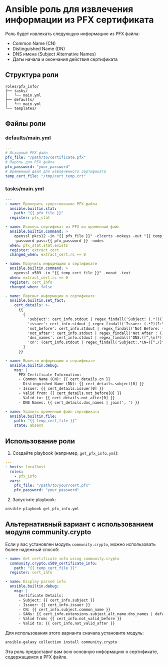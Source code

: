 # Ansible роль для извлечения информации из PFX сертификата

Роль будет извлекать следующую информацию из PFX файла:
- Common Name (CN)
- Distinguished Name (DN)
- DNS имена (Subject Alternative Names)
- Даты начала и окончания действия сертификата

## Структура роли

```
roles/pfx_info/
├── tasks/
│   └── main.yml
├── defaults/
│   └── main.yml
└── templates/
```

## Файлы роли

### defaults/main.yml

```yaml
---
# Исходный PFX файл
pfx_file: "/path/to/certificate.pfx"
# Пароль для PFX файла
pfx_password: "your_password"
# Временный файл для извлеченного сертификата
temp_cert_file: "/tmp/cert_temp.crt"
```

### tasks/main.yml

```yaml
---
- name: Проверить существование PFX файла
  ansible.builtin.stat:
    path: "{{ pfx_file }}"
  register: pfx_stat

- name: Извлечь сертификат из PFX во временный файл
  ansible.builtin.command: >
    openssl pkcs12 -in "{{ pfx_file }}" -clcerts -nokeys -out "{{ temp_cert_file }}"
    -password pass:{{ pfx_password }} -nodes
  when: pfx_stat.stat.exists
  register: extract_cert
  changed_when: extract_cert.rc == 0

- name: Получить информацию о сертификате
  ansible.builtin.command: >
    openssl x509 -in "{{ temp_cert_file }}" -noout -text
  when: extract_cert.rc == 0
  register: cert_info
  changed_when: false

- name: Парсинг информации о сертификате
  ansible.builtin.set_fact:
    cert_details: >-
      {{
        {
          'subject': cert_info.stdout | regex_findall('Subject: (.*?)(?:\n|$)'),
          'issuer': cert_info.stdout | regex_findall('Issuer: (.*?)(?:\n|$)'),
          'not_before': cert_info.stdout | regex_findall('Not Before: (.*?)(?:\n|$)'),
          'not_after': cert_info.stdout | regex_findall('Not After : (.*?)(?:\n|$)'),
          'dns_names': cert_info.stdout | regex_findall('DNS:([^,\n]*)'),
          'cn': (cert_info.stdout | regex_findall('Subject:.*CN=([^,/]*)'))[0] | default('')
        }
      }}

- name: Вывести информацию о сертификате
  ansible.builtin.debug:
    msg: |
      PFX Certificate Information:
      - Common Name (CN): {{ cert_details.cn }}
      - Distinguished Name (DN): {{ cert_details.subject[0] }}
      - Issuer: {{ cert_details.issuer[0] }}
      - Valid from: {{ cert_details.not_before[0] }}
      - Valid to: {{ cert_details.not_after[0] }}
      - DNS Names: {{ cert_details.dns_names | join(', ') }}

- name: Удалить временный файл сертификата
  ansible.builtin.file:
    path: "{{ temp_cert_file }}"
    state: absent
```

## Использование роли

1. Создайте playbook (например, `get_pfx_info.yml`):

```yaml
---
- hosts: localhost
  roles:
    - pfx_info
  vars:
    pfx_file: "/path/to/your/cert.pfx"
    pfx_password: "your_password"
```

2. Запустите playbook:

```bash
ansible-playbook get_pfx_info.yml
```

## Альтернативный вариант с использованием модуля community.crypto

Если у вас установлен модуль `community.crypto`, можно использовать более надежный способ:

```yaml
- name: Get certificate info using community.crypto
  community.crypto.x509_certificate_info:
    path: "{{ temp_cert_file }}"
  register: cert_info

- name: Display parsed info
  ansible.builtin.debug:
    msg: |
      Certificate Details:
      - Subject: {{ cert_info.subject }}
      - Issuer: {{ cert_info.issuer }}
      - CN: {{ cert_info.subject.common_name }}
      - SANs: {{ cert_info.extensions.subject_alt_name.dns_names | default([]) | join(', ') }}
      - Valid from: {{ cert_info.not_valid_before }}
      - Valid to: {{ cert_info.not_valid_after }}
```

Для использования этого варианта сначала установите модуль:
```bash
ansible-galaxy collection install community.crypto
```

Эта роль предоставит вам всю основную информацию о сертификате, содержащемся в PFX файле.